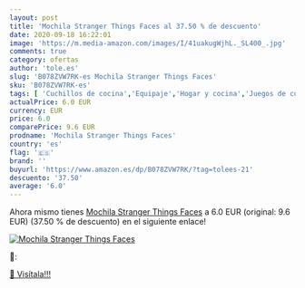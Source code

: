 ```yaml
---
layout: post
title: 'Mochila Stranger Things Faces al 37.50 % de descuento'
date: 2020-09-18 16:22:01
image: 'https://m.media-amazon.com/images/I/41uakugWjhL._SL400_.jpg'
comments: true
category: ofertas
author: 'tole.es'
slug: 'B078ZVW7RK-es Mochila Stranger Things Faces'
sku: 'B078ZVW7RK-es'
tags: [ 'Cuchillos de cocina','Equipaje','Hogar y cocina','Juegos de cuchillos de cocina','Mochilas','Mochilas tipo casual','Utensilios de cocina','mochila', ]
actualPrice: 6.0 EUR
currency: EUR
price: 6.0
comparePrice: 9.6 EUR
prodname: 'Mochila Stranger Things Faces'
country: 'es'
flag: '🇪🇸'
brand: ''
buyurl: 'https://www.amazon.es/dp/B078ZVW7RK/?tag=tolees-21'
descuento: '37.50'
average: '6.0'
---
```


Ahora mismo tienes [Mochila Stranger Things Faces](https://www.amazon.es/dp/B078ZVW7RK/?tag=tolees-21) a 6.0 EUR (original: 9.6 EUR) (37.50 %  de descuento) en el siguiente enlace!

[![Mochila Stranger Things Faces](https://m.media-amazon.com/images/I/41uakugWjhL._SL400_.jpg)](https://www.amazon.es/dp/B078ZVW7RK/?tag=tolees-21)

🔎:


[🛒 Visítala!!!](https://www.amazon.es/dp/B078ZVW7RK/?tag=tolees-21)
